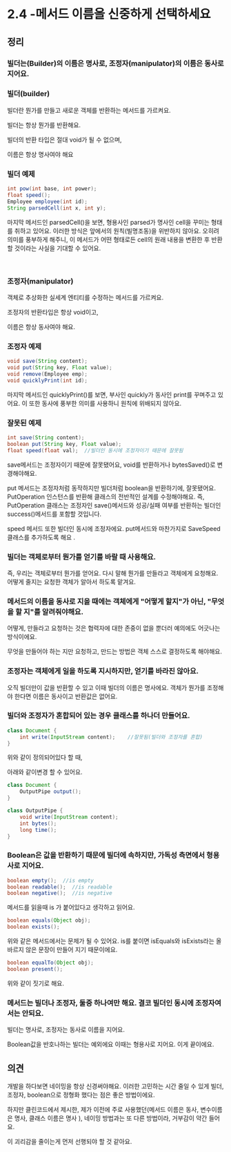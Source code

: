 
# 2.4 -메서드 이름을 신중하게 선택하세요

## **정리**

### 빌더는(Builder)의 이름은 명사로, 조정자(manipulator)의 이름은 동사로 지어요.

### **빌더(builder)**

빌더란 뭔가를 만들고 새로운 객체를 반환하는 메서드를 가르켜요.

빌더는 항상 뭔가를 반환해요. 

빌더의 반환 타입은 절대 void가 될 수 없으며,

이름은 항상 명사여야 해요

### 빌더 예제

```java
int pow(int base, int power);
float speed();
Employee employee(int id);
String parsedCell(int x, int y);
```

마지막 메서드인 parsedCell()을 보면, 형용사인 parsed가 명사인 cell을 꾸미는 형태를 취하고 있어요. 이러한 방식은 앞에서의 원칙(빌명조동)을 위반하지 않아요. 오히려 의미를 풍부하게 해주니, 이 메서드가 어떤 형태로든 cell의 원래 내용을 변환한 후 반환할 것이라는 사실을 기대할 수 있어요. 

<br>

### **조정자(manipulator)**

객체로 추상화한 실세계 엔티티를 수정하는 메서드를 가르켜요. 

조정자의 반환타입은 항상 void이고,

이름은 항상 동사여야 해요.

### **조정자 예제**

```java
void save(String content);
void put(String key, Float value);
void remove(Employee emp);
void quicklyPrint(int id);
```

마지막 메서드인 quicklyPrint()를 보면, 부사인 quickly가 동사인 print를 꾸며주고 있어요. 이 또한 동사에 풍부한 의미를 사용하니 원칙에 위배되지 않아요.

### **잘못된 예제**

```java
int save(String content);  
boolean put(String key, Float value);
float speed(float val);  //빌더인 동시에 조정자이기 때문에 잘못됨
```

save메서드는  조정자이기 때문에 잘못됐어요, void를 반환하거나 bytesSaved()로 변경해야해요.

put 메서드는 조정자처럼 동작하지만 빌더처럼 boolean을 반환하기에, 잘못됐어요. PutOperation 인스턴스를 반환해 클래스의 전반적인 설계를 수정해야해요.  즉, PutOperation 클래스는 조정자인 save()메서드와 성공/실패 여부를 반환하는 빌더인 success()메서드를 포함할 것입니다. 

speed 메서드 또한 빌더인 동시에 조정자에요. put메서드와 마찬가지로 SaveSpeed 클래스를 추가하도록 해요 .

### **빌더는 객체로부터 뭔가를 얻기를 바랄 때 사용해요.**

즉, 우리는 객체로부터 뭔가를 얻어요. 다시 말해 뭔가를 만들라고 객체에게 요청해요. 어떻게 줄지는 요청한 객체가 알아서 하도록 맡겨요.

### **메서드의 이름을 동사로 지을 때에는 객체에게 "어떻게 할지"가 아닌,  "무엇을 할 지"를 알려줘야해요.**

어떻게, 만들라고 요청하는 것은 협력자에 대한 존중이 없을 뿐더러 예의에도 어긋나는 방식이에요.

무엇을 만들어야 하는 지만 요청하고, 만드는 방법은 객체 스스로 결정하도록 해야해요. 

### **조정자는 객체에게 일을 하도록 지시하지만, 얻기를 바라진 않아요.**

오직 빌더만이 값을 반환할 수 있고 이때 빌더의 이름은 명사에요. 객체가 뭔가를 조정해야 한다면 이름은 동사이고 반환값은 없어요. 

### **빌더와 조정자가 혼합되어 있는 경우 클래스를 하나더 만들어요.**

```java
class Document {
	int write(InputStream content);    //잘못됨(빌더와 조정자를 혼합)
}
```

위와 같이 정의되어있다 할 때,

아래와 같이변경 할 수 있어요.

```java
class Document {
	OutputPipe output();
}

class OutputPipe {
	void write(InputStream content);
	int bytes();
	long time();
}
```

### Boolean은 값을 반환하기 때문에 빌더에 속하지만, 가독성 측면에서 형용사로 지어요.

```java
boolean empty();  //is empty
boolean readable();  //is readable
boolean negative();  //is negative
```

메서드를 읽을때 is 가 붙어있다고 생각하고 읽어요. 

```java
boolean equals(Object obj);
boolean exists();
```

위와 같은 메서드에서는 문제가 될 수 있어요. is를 붙이면 isEquals와 isExists라는 올바르지 않은 문장이 만들어 지기 때문이에요.

```java
boolean equalTo(Object obj);
boolean present();
```

위와 같이 짓기로 해요. 

### 메서드는 빌더나 조정자, 둘중 하나여만 해요. 결코 빌더인 동시에 조정자여서는 안되요.

빌더는 명사로, 조정자는 동사로 이름을 지어요. 

Boolean값을 반호나하는 빌더는 예외에요 이때는 형용사로 지어요. 이게 끝이에요. 

## **의견**

개발을 하다보면 네이밍을 항상 신경써야해요. 이러한 고민하는 시간 줄일 수 있게 빌더, 조정자, boolean으로 정형화 했다는 점은 좋은 방법이에요.

하지만 클린코드에서 제시한, 제가 이전에 주로 사용했던(메서드 이름은 동사, 변수이름은 명사, 클래스 이름은 명사 ), 네이밍 방법과는 또 다른 방법이라, 거부감이 약간 들어요.  

이 괴리감을 줄이는게 먼저 선행되야 할 것 같아요.